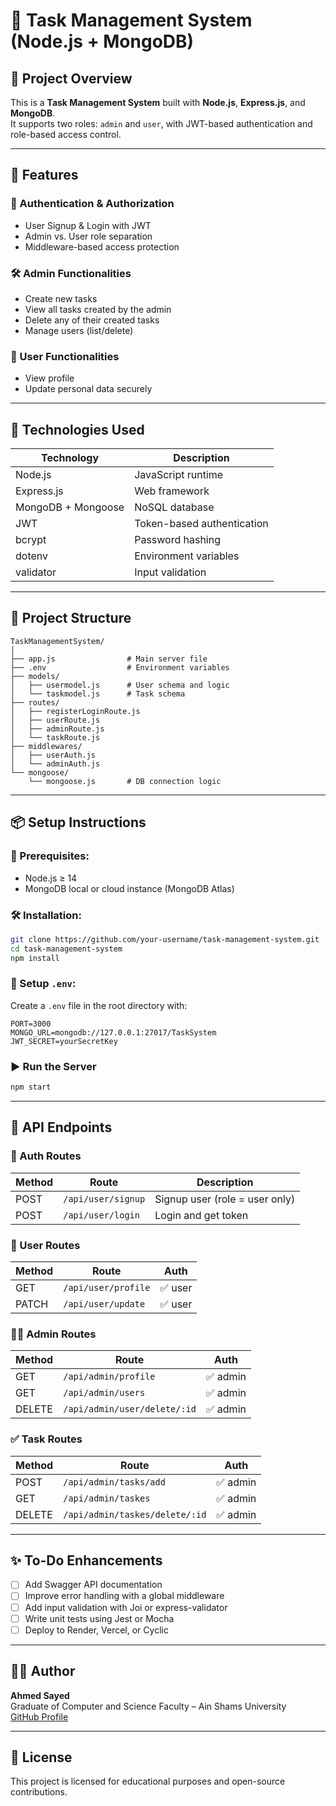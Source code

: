 
# 📝 Task Management System (Node.js + MongoDB)

## 📌 Project Overview

This is a **Task Management System** built with **Node.js**, **Express.js**, and **MongoDB**.  
It supports two roles: `admin` and `user`, with JWT-based authentication and role-based access control.

---

## 🚀 Features

### 👤 Authentication & Authorization
- User Signup & Login with JWT
- Admin vs. User role separation
- Middleware-based access protection

### 🛠️ Admin Functionalities
- Create new tasks
- View all tasks created by the admin
- Delete any of their created tasks
- Manage users (list/delete)

### 🙋 User Functionalities
- View profile
- Update personal data securely

---

## 🧱 Technologies Used

| Technology | Description |
|------------|-------------|
| Node.js    | JavaScript runtime |
| Express.js | Web framework |
| MongoDB + Mongoose | NoSQL database |
| JWT        | Token-based authentication |
| bcrypt     | Password hashing |
| dotenv     | Environment variables |
| validator  | Input validation |

---

## 📁 Project Structure

```
TaskManagementSystem/
│
├── app.js                # Main server file
├── .env                  # Environment variables
├── models/
│   ├── usermodel.js      # User schema and logic
│   └── taskmodel.js      # Task schema
├── routes/
│   ├── registerLoginRoute.js
│   ├── userRoute.js
│   ├── adminRoute.js
│   └── taskRoute.js
├── middlewares/
│   ├── userAuth.js
│   └── adminAuth.js
└── mongoose/
    └── mongoose.js       # DB connection logic
```

---

## 📦 Setup Instructions

### 🔧 Prerequisites:
- Node.js ≥ 14
- MongoDB local or cloud instance (MongoDB Atlas)

### 🛠️ Installation:

```bash
git clone https://github.com/your-username/task-management-system.git
cd task-management-system
npm install
```

### 🧪 Setup `.env`:

Create a `.env` file in the root directory with:

```
PORT=3000
MONGO_URL=mongodb://127.0.0.1:27017/TaskSystem
JWT_SECRET=yourSecretKey
```

### ▶️ Run the Server

```bash
npm start
```

---

## 📮 API Endpoints

### 🔐 Auth Routes
| Method | Route           | Description      |
|--------|------------------|------------------|
| POST   | `/api/user/signup` | Signup user (role = user only) |
| POST   | `/api/user/login`  | Login and get token |

### 👤 User Routes
| Method | Route              | Auth   |
|--------|---------------------|--------|
| GET    | `/api/user/profile` | ✅ user |
| PATCH  | `/api/user/update`  | ✅ user |

### 🧑‍💼 Admin Routes
| Method | Route                | Auth   |
|--------|-----------------------|--------|
| GET    | `/api/admin/profile`  | ✅ admin |
| GET    | `/api/admin/users`    | ✅ admin |
| DELETE | `/api/admin/user/delete/:id` | ✅ admin |

### ✅ Task Routes
| Method | Route                     | Auth   |
|--------|----------------------------|--------|
| POST   | `/api/admin/tasks/add`     | ✅ admin |
| GET    | `/api/admin/taskes`        | ✅ admin |
| DELETE | `/api/admin/taskes/delete/:id` | ✅ admin |

---

## ✨ To-Do Enhancements

- [ ] Add Swagger API documentation
- [ ] Improve error handling with a global middleware
- [ ] Add input validation with Joi or express-validator
- [ ] Write unit tests using Jest or Mocha
- [ ] Deploy to Render, Vercel, or Cyclic

---

## 🧑‍💻 Author

**Ahmed Sayed**  
Graduate of Computer and Science Faculty – Ain Shams University  
[GitHub Profile](https://github.com/ahmedsayed322)

---

## 📜 License

This project is licensed for educational purposes and open-source contributions.
